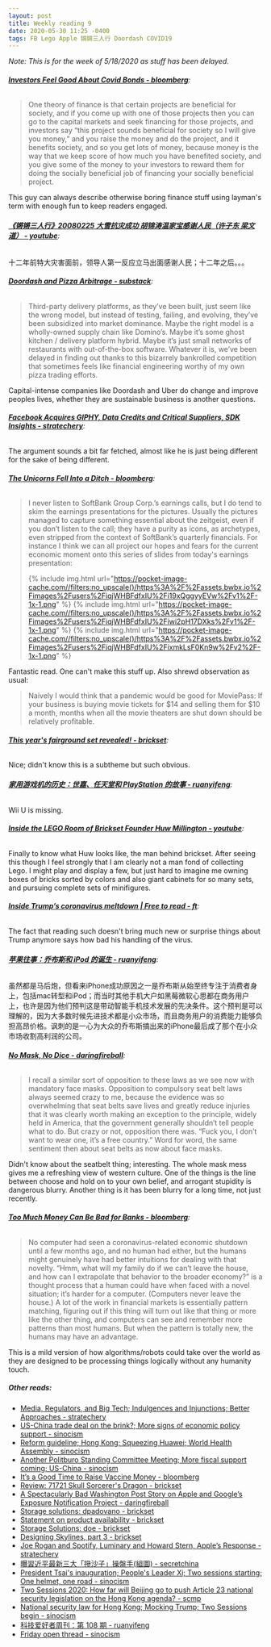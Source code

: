 ```yaml
---
layout: post
title: Weekly reading 9
date: 2020-05-30 11:25 -0400
tags: FB Lego Apple 锵锵三人行 Doordash COVID19
---
```


<em>Note: This is for the week of 5/18/2020 as stuff has been delayed.</em>

<div class="bg-light article-entry" markdown="1">

###### __[Investors Feel Good About Covid Bonds - bloomberg](https://www.bloomberg.com/opinion/articles/2020-05-15/investors-feel-good-about-covid-bonds)__:

> One theory of finance is that certain projects are beneficial for society, and if you come up with one of those projects then you can go to the capital markets and seek financing for those projects, and investors say “this project sounds beneficial for society so I will give you money,” and you raise the money and do the project, and it benefits society, and so you get lots of money, because money is the way that we keep score of how much you have benefited society, and you give some of the money to your investors to reward them for doing the socially beneficial job of financing your socially beneficial project.

This guy can always describe otherwise boring finance stuff using layman's term with enough fun to keep readers engaged.

</div>

<div class="bg-light article-entry" markdown="1">

###### __[《锵锵三人行》20080225 大雪抗灾成功 胡锦涛温家宝感谢人民（许子东 梁文道） - youtube](https://www.youtube.com/watch?v=7CZFVkkaULo&feature=share)__:

十二年前特大灾害面前，领导人第一反应立马出面感谢人民；十二年之后。。。

</div>

<div class="bg-light article-entry" markdown="1">

###### __[Doordash and Pizza Arbitrage - substack](https://themargins.substack.com/p/doordash-and-pizza-arbitrage)__:

> Third-party delivery platforms, as they’ve been built, just seem like the wrong model, but instead of testing, failing, and evolving, they’ve been subsidized into market dominance. Maybe the right model is a wholly-owned supply chain like Domino’s. Maybe it’s some ghost kitchen / delivery platform hybrid. Maybe it’s just small networks of restaurants with out-of-the-box software. Whatever it is, we’ve been delayed in finding out thanks to this bizarrely bankrolled competition that sometimes feels like financial engineering worthy of my own pizza trading efforts.

Capital-intense companies like Doordash and Uber do change and improve peoples lives, whether they are sustainable business is another questions.

</div>

<div class="bg-light article-entry" markdown="1">

###### __[Facebook Acquires GIPHY, Data Credits and Critical Suppliers, SDK Insights - stratechery](https://stratechery.com/2020/facebook-acquires-giphy-data-credits-and-critical-suppliers-sdk-insights/)__:

The argument sounds a bit far fetched, almost like he is just being different for the sake of being different.

</div>

<div class="bg-light article-entry" markdown="1">

###### __[The Unicorns Fell Into a Ditch - bloomberg](https://www.bloomberg.com/opinion/articles/2020-05-18/the-unicorns-fell-into-a-ditch)__:

> I never listen to SoftBank Group Corp.’s earnings calls, but I do tend to skim the earnings presentations for the pictures. Usually the pictures managed to capture something essential about the zeitgeist, even if you don’t listen to the call; they have a purity as icons, as archetypes, even stripped from the context of SoftBank’s quarterly financials. For instance I think we can all project our hopes and fears for the current economic moment onto this series of slides from today's earnings presentation:
>
> {% include img.html url="https://pocket-image-cache.com//filters:no_upscale()/https%3A%2F%2Fassets.bwbx.io%2Fimages%2Fusers%2FiqjWHBFdfxIU%2Fi19xQggyyEVw%2Fv1%2F-1x-1.png" %}
> {% include img.html url="https://pocket-image-cache.com//filters:no_upscale()/https%3A%2F%2Fassets.bwbx.io%2Fimages%2Fusers%2FiqjWHBFdfxIU%2Fiwi2pH17DXks%2Fv1%2F-1x-1.png" %}
> {% include img.html url="https://pocket-image-cache.com//filters:no_upscale()/https%3A%2F%2Fassets.bwbx.io%2Fimages%2Fusers%2FiqjWHBFdfxIU%2FixmkLsF0Kn9w%2Fv2%2F-1x-1.png" %}

Fantastic read. One can't make this stuff up. Also shrewd observation as usual:

> Naively I would think that a pandemic would be good for MoviePass: If your business is buying movie tickets for $14 and selling them for $10 a month, months when all the movie theaters are shut down should be relatively profitable.

</div>

<div class="bg-light article-entry" markdown="1">

###### __[This year's fairground set revealed! - brickset](https://brickset.com/article/51362)__:

Nice; didn't know this is a subtheme but such obvious.

</div>

<div class="bg-light article-entry" markdown="1">

###### __[家用游戏机的历史：世嘉、任天堂和 PlayStation 的故事 - ruanyifeng](http://www.ruanyifeng.com/blog/2020/04/game-console-history.html)__:

Wii U is missing.

</div>

<div class="bg-light article-entry" markdown="1">

###### __[Inside the LEGO Room of Brickset Founder Huw Millington - youtube](https://www.youtube.com/watch?v=-C9ve3eJf0w)__:

Finally to know what Huw looks like, the man behind brickset. After seeing this though I feel strongly that I am clearly not a man fond of collecting Lego. I might play and display a few, but just hard to imagine me owning boxes of bricks sorted by colors and also giant cabinets for so many sets, and pursuing complete sets of minifigures.

</div>

<div class="bg-light article-entry" markdown="1">

###### __[Inside Trump’s coronavirus meltdown | Free to read - ft](https://www.ft.com/content/97dc7de6-940b-11ea-abcd-371e24b679ed)__:

The fact that reading such doesn't bring much new or surprise things about Trump anymore says how bad his handling of the virus.

</div>

<div class="bg-light article-entry" markdown="1">

###### __[苹果往事：乔布斯和 iPod 的诞生 - ruanyifeng](http://www.ruanyifeng.com/blog/2020/04/ipod-history.html)__:

虽然都是马后炮，但看来iPhone成功原因之一是乔布斯从始至终专注于消费者身上，包括mac转型和iPod；而当时其他手机大户如黑莓微软心思都在商务用户上，也许是因为他们预判这是带动智能手机技术发展的先决条件。这个预判是可以理解的，因为大多数时候先进技术都是小众市场，而且商务用户的消费能力能够负担高昂价格。讽刺的是一心为大众的乔布斯搞出来的iPhone最后成了那个在小众市场收割高利润的公司。

</div>

<div class="bg-light article-entry" markdown="1">

###### __[No Mask, No Dice - daringfireball](https://daringfireball.net/2020/05/no_mask_no_dice)__:

> I recall a similar sort of opposition to these laws as we see now with mandatory face masks. Opposition to compulsory seat belt laws always seemed crazy to me, because the evidence was so overwhelming that seat belts save lives and greatly reduce injuries that it was clearly worth making an exception to the principle, widely held in America, that the government generally shouldn’t tell people what to do. But crazy or not, opposition there was. “Fuck you, I don’t want to wear one, it’s a free country.” Word for word, the same sentiment then about seat belts as now about face masks.

Didn't know about the seatbelt thing; interesting. The whole mask mess gives me a refreshing view of western culture. One of the things is the line between choose and hold on to your own belief, and arrogant stupidity is dangerous blurry. Another thing is it has been blurry for a long time, not just recently.

</div>

<div class="bg-light article-entry" markdown="1">

###### __[Too Much Money Can Be Bad for Banks - bloomberg](https://www.bloomberg.com/opinion/articles/2020-05-21/too-much-money-can-be-bad-for-banks)__:

> No computer had seen a coronavirus-related economic shutdown until a few months ago, and no human had either, but the humans might genuinely have had better intuitions for dealing with that novelty. “Hmm, what will my family do if we can’t leave the house, and how can I extrapolate that behavior to the broader economy?” is a thought process that a human could have when faced with a novel situation; it’s harder for a computer. (Computers never leave the house.) A lot of the work in financial markets is essentially pattern matching, figuring out if this thing will turn out like that thing or more like the other thing, and computers can see and remember more patterns than most humans. But when the pattern is totally new, the humans may have an advantage.

This is a mild version of how algorithms/robots could take over the world as they are designed to be processing things logically without any humanity touch.

</div>

##### __Other reads__:
- [Media, Regulators, and Big Tech; Indulgences and Injunctions; Better Approaches - stratechery](https://stratechery.com/2020/media-regulators-and-big-tech-indulgences-and-injunctions-better-approaches/)
- [US-China trade deal on the brink?; More signs of economic policy support - sinocism](https://sinocism.com/p/us-china-trade-deal-on-the-brink)
- [Reform guideline; Hong Kong; Squeezing Huawei; World Health Assembly - sinocism](https://sinocism.com/p/reform-guideline-hong-kong-squeezing)
- [Another Politburo Standing Committee Meeting; More fiscal support coming; US-China - sinocism](https://sinocism.com/p/another-politburo-standing-committee)
- [It’s a Good Time to Raise Vaccine Money - bloomberg](https://www.bloomberg.com/opinion/articles/2020-05-19/it-s-a-good-time-to-raise-vaccine-money)
- [Review: 71721 Skull Sorcerer's Dragon - brickset](https://brickset.com/article/51342)
- [A Spectacularly Bad Washington Post Story on Apple and Google’s Exposure Notification Project - daringfireball](https://daringfireball.net/2020/05/washington_post_exposure_notification_story)
- [Storage solutions: dpadovano - brickset](https://brickset.com/article/51381)
- [Statement on product availability - brickset](https://brickset.com/article/51390)
- [Storage Solutions: doe - brickset](https://brickset.com/article/51398)
- [Designing Skylines, part 3 - brickset](https://brickset.com/article/51419)
- [Joe Rogan and Spotify, Luminary and Howard Stern, Apple’s Response - stratechery](https://stratechery.com/2020/joe-rogan-and-spotify-luminary-and-howard-stern-apples-response/)
- [曝習近平最新三大「摻沙子」操盤手(組圖) - secretchina](https://m.secretchina.com/news/b5/2020/05/06/932203.html)
- [President Tsai's inauguration; People's Leader Xi; Two sessions starting; One helmet, one road - sinocism](https://sinocism.com/p/president-tsais-inauguration-peoples)
- [Two Sessions 2020: How far will Beijing go to push Article 23 national security legislation on the Hong Kong agenda? - scmp](https://www.scmp.com/news/hong-kong/politics/article/3085412/two-sessions-2020-how-far-will-beijing-go-push-article-23)
- [National security law for Hong Kong; Mocking Trump; Two Sessions begin - sinocism](https://sinocism.com/p/national-security-law-for-hong-kong)
- [科技爱好者周刊：第 108 期 - ruanyifeng](https://www.ruanyifeng.com/blog/2020/05/weekly-issue-108.html)
- [Friday open thread - sinocism](https://sinocism.com/p/friday-open-thread-eaf/comments)

